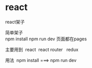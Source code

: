 # react
react架子

简单架子  
npm install
npm run dev
页面都在pages


主要用到  react  react router   redux

用法  npm install  ===> npm run dev 


